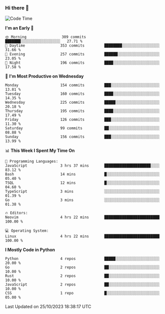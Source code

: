 ### Hi there 👋
<!--START_SECTION:waka-->
![Code Time](http://img.shields.io/badge/Code%20Time-191%20hrs%2016%20mins-blue)

**I'm an Early 🐤** 

```text
🌞 Morning                309 commits         ███████░░░░░░░░░░░░░░░░░░   27.71 % 
🌆 Daytime                353 commits         ████████░░░░░░░░░░░░░░░░░   31.66 % 
🌃 Evening                257 commits         ██████░░░░░░░░░░░░░░░░░░░   23.05 % 
🌙 Night                  196 commits         ████░░░░░░░░░░░░░░░░░░░░░   17.58 % 
```
📅 **I'm Most Productive on Wednesday** 

```text
Monday                   154 commits         ███░░░░░░░░░░░░░░░░░░░░░░   13.81 % 
Tuesday                  160 commits         ████░░░░░░░░░░░░░░░░░░░░░   14.35 % 
Wednesday                225 commits         █████░░░░░░░░░░░░░░░░░░░░   20.18 % 
Thursday                 195 commits         ████░░░░░░░░░░░░░░░░░░░░░   17.49 % 
Friday                   126 commits         ███░░░░░░░░░░░░░░░░░░░░░░   11.30 % 
Saturday                 99 commits          ██░░░░░░░░░░░░░░░░░░░░░░░   08.88 % 
Sunday                   156 commits         ███░░░░░░░░░░░░░░░░░░░░░░   13.99 % 
```


📊 **This Week I Spent My Time On** 

```text
💬 Programming Languages: 
JavaScript               3 hrs 37 mins       █████████████████████░░░░   83.12 % 
Bash                     14 mins             █░░░░░░░░░░░░░░░░░░░░░░░░   05.40 % 
TSQL                     12 mins             █░░░░░░░░░░░░░░░░░░░░░░░░   04.60 % 
TypeScript               3 mins              ░░░░░░░░░░░░░░░░░░░░░░░░░   01.39 % 
Go                       3 mins              ░░░░░░░░░░░░░░░░░░░░░░░░░   01.38 % 

🔥 Editors: 
Neovim                   4 hrs 22 mins       █████████████████████████   100.00 % 

💻 Operating System: 
Linux                    4 hrs 22 mins       █████████████████████████   100.00 % 
```

**I Mostly Code in Python** 

```text
Python                   4 repos             █████░░░░░░░░░░░░░░░░░░░░   20.00 % 
Go                       2 repos             ██░░░░░░░░░░░░░░░░░░░░░░░   10.00 % 
Rust                     2 repos             ██░░░░░░░░░░░░░░░░░░░░░░░   10.00 % 
JavaScript               2 repos             ██░░░░░░░░░░░░░░░░░░░░░░░   10.00 % 
CSS                      1 repo              █░░░░░░░░░░░░░░░░░░░░░░░░   05.00 % 
```




 Last Updated on 25/10/2023 18:38:17 UTC
<!--END_SECTION:waka-->

<!--
**YoganshSharma/YoganshSharma** is a ✨ _special_ ✨ repository because its `README.md` (this file) appears on your GitHub profile.

Here are some ideas to get you started:

- 🔭 I’m currently working on ...
- 🌱 I’m currently learning ...
- 👯 I’m looking to collaborate on ...
- 🤔 I’m looking for help with ...
- 💬 Ask me about ...
- 📫 How to reach me: ...
- 😄 Pronouns: ...
- ⚡ Fun fact: ...
-->
